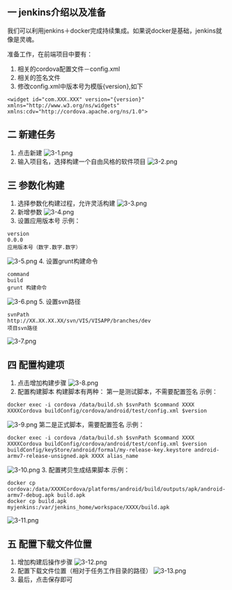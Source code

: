 ## 一 jenkins介绍以及准备
我们可以利用jenkins＋docker完成持续集成。如果说docker是基础，jenkins就像是灵魂。

准备工作，在前端项目中要有：
1. 相关的cordova配置文件－config.xml
2. 相关的签名文件
3. 修改config.xml中版本号为模版{version},如下
```
<widget id="com.XXX.XXX" version="{version}" xmlns="http://www.w3.org/ns/widgets" xmlns:cdv="http://cordova.apache.org/ns/1.0">
```

## 二 新建任务
1. 点击新建
![3-1.png](resources/3-1.png)
2. 输入项目名，选择构建一个自由风格的软件项目
![3-2.png](resources/3-2.jpg)

## 三 参数化构建
1. 选择参数化构建过程，允许灵活构建
![3-3.png](resources/3-3.png)
2. 新增参数
![3-4.png](resources/3-4.png)
3. 设置应用版本号
示例：
```
version
0.0.0
应用版本号（数字.数字.数字）
```
![3-5.png](resources/3-5.png)
4. 设置grunt构建命令
```
command
build
grunt 构建命令
```
![3-6.png](resources/3-6.png)
5. 设置svn路径
```
svnPath
http://XX.XX.XX.XX/svn/VIS/VISAPP/branches/dev
项目svn路径
```
![3-7.png](resources/3-7.png)

## 四 配置构建项
1. 点击增加构建步骤
![3-8.png](resources/3-8.png)
2. 配置构建脚本
构建脚本有两种：
第一是测试脚本，不需要配置签名
示例：
```
docker exec -i cordova /data/build.sh $svnPath $command XXXX XXXXCordova buildConfig/cordova/android/test/config.xml $version
```
![3-9.png](resources/3-9.png)
第二是正式脚本，需要配置签名
示例：
```
docker exec -i cordova /data/build.sh $svnPath $command XXXX XXXXCordova buildConfig/cordova/android/test/config.xml $version buildConfig/keyStore/android/formal/my-release-key.keystore android-armv7-release-unsigned.apk XXXX alias_name
```
![3-10.png](resources/3-10.png)
3. 配置拷贝生成结果脚本
示例：
```
docker cp cordova:/data/XXXXCordova/platforms/android/build/outputs/apk/android-armv7-debug.apk build.apk
docker cp build.apk myjenkins:/var/jenkins_home/workspace/XXXX/build.apk
```
![3-11.png](resources/3-11.png)

## 五 配置下载文件位置
1. 增加构建后操作步骤
![3-12.png](resources/3-12.png)
2. 配置下载文件位置（相对于任务工作目录的路径）
![3-13.png](resources/3-13.png)
3. 最后，点击保存即可
